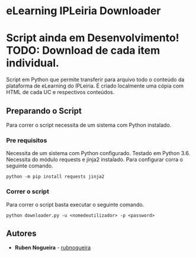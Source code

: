 # eLearning IPLeiria Downloader

# Script ainda em Desenvolvimento! TODO: Download de cada item individual.

Script em Python que permite transferir para arquivo todo o conteúdo da plataforma de eLearning do IPLeiria. É criado localmente uma cópia com HTML de cada UC e respectivos conteúdos.

## Preparando o Script

Para correr o script necessita de um sistema com Python instalado.

### Pre requisitos

Necessita de um sistema com Python configurado. Testado em Python 3.6. Necessita do módulo requests e jinja2 instalado. Para configurar corra o seguinte comando.

```
python -m pip install requests jinja2
```

### Correr o script

Para correr o script basta executar o seguinte comando.

```
python downloader.py -u <nomedeutilizador> -p <password>
```

## Autores

* **Ruben Nogueira** - [rubnogueira](https://github.com/rubnogueira)